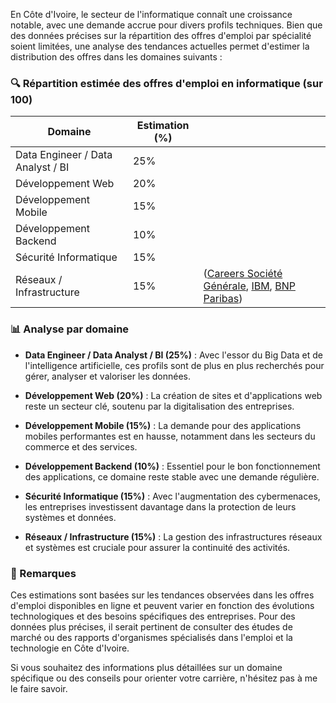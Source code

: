 En Côte d'Ivoire, le secteur de l'informatique connaît une croissance notable, avec une demande accrue pour divers profils techniques. Bien que des données précises sur la répartition des offres d'emploi par spécialité soient limitées, une analyse des tendances actuelles permet d'estimer la distribution des offres dans les domaines suivants :

### 🔍 Répartition estimée des offres d'emploi en informatique (sur 100)

| Domaine                           | Estimation (%) |                                                             |
| --------------------------------- | -------------- | ----------------------------------------------------------- |
| Data Engineer / Data Analyst / BI | 25%            |                                                             |
| Développement Web                 | 20%            |                                                             |
| Développement Mobile              | 15%            |                                                             |
| Développement Backend             | 10%            |                                                             |
| Sécurité Informatique             | 15%            |                                                             |
| Réseaux / Infrastructure          | 15%            | ([Careers Société Générale][1], [IBM][2], [BNP Paribas][3]) |

### 📊 Analyse par domaine

* **Data Engineer / Data Analyst / BI (25%)** : Avec l'essor du Big Data et de l'intelligence artificielle, ces profils sont de plus en plus recherchés pour gérer, analyser et valoriser les données.

* **Développement Web (20%)** : La création de sites et d'applications web reste un secteur clé, soutenu par la digitalisation des entreprises.

* **Développement Mobile (15%)** : La demande pour des applications mobiles performantes est en hausse, notamment dans les secteurs du commerce et des services.

* **Développement Backend (10%)** : Essentiel pour le bon fonctionnement des applications, ce domaine reste stable avec une demande régulière.

* **Sécurité Informatique (15%)** : Avec l'augmentation des cybermenaces, les entreprises investissent davantage dans la protection de leurs systèmes et données.

* **Réseaux / Infrastructure (15%)** : La gestion des infrastructures réseaux et systèmes est cruciale pour assurer la continuité des activités.

### 📌 Remarques

Ces estimations sont basées sur les tendances observées dans les offres d'emploi disponibles en ligne et peuvent varier en fonction des évolutions technologiques et des besoins spécifiques des entreprises. Pour des données plus précises, il serait pertinent de consulter des études de marché ou des rapports d'organismes spécialisés dans l'emploi et la technologie en Côte d'Ivoire.

Si vous souhaitez des informations plus détaillées sur un domaine spécifique ou des conseils pour orienter votre carrière, n'hésitez pas à me le faire savoir.

[1]: https://careers.societegenerale.com/en/jobs/data/data-engineer?utm_source=chatgpt.com "Data-Engineer: understanding this data occupation"
[2]: https://www.ibm.com/careers/data-and-analytics?utm_source=chatgpt.com "Jobs in Data & Analytics team - Careers"
[3]: https://group.bnpparibas/emploi-carriere/metiers/it-tech-et-data?utm_source=chatgpt.com "BNP Paribas recrute dans les métiers : IT, Tech et Data"
